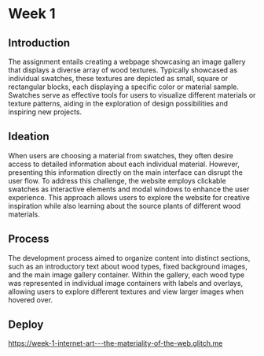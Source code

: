 # Week 1

## Introduction
The assignment entails creating a webpage showcasing an image gallery that displays a diverse array of wood textures. Typically showcased as individual swatches, these textures are depicted as small, square or rectangular blocks, each displaying a specific color or material sample. Swatches serve as effective tools for users to visualize different materials or texture patterns, aiding in the exploration of design possibilities and inspiring new projects.

## Ideation
When users are choosing a material from swatches, they often desire access to detailed information about each individual material. However, presenting this information directly on the main interface can disrupt the user flow. To address this challenge, the website employs clickable swatches as interactive elements and modal windows to enhance the user experience. This approach allows users to explore the website for creative inspiration while also learning about the source plants of different wood materials. 

## Process
The development process aimed to organize content into distinct sections, such as an introductory text about wood types, fixed background images, and the main image gallery container. Within the gallery, each wood type was represented in individual image containers with labels and overlays, allowing users to explore different textures and view larger images when hovered over.

## Deploy
https://week-1-internet-art---the-materiality-of-the-web.glitch.me
